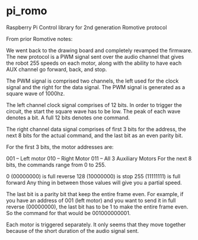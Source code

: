 pi_romo
=======

Raspberry Pi Control library for 2nd generation Romotive protocol

From prior Romotive notes:

We went back to the drawing board and completely revamped the firmware. The new protocol is a PWM signal sent over the audio channel that gives the robot 255 speeds on each motor, along with the ability to have each AUX channel go forward, back, and stop.

The PWM signal is comprised two channels, the left used for the clock signal and the right for the data signal. The PWM signal is generated as a square wave of 1000hz.

The left channel clock signal comprises of 12 bits. In order to trigger the circuit, the start the square wave has to be low. The peak of each wave denotes a bit. A full 12 bits denotes one command.

The right channel data signal comprises of first 3 bits for the address, the next 8 bits for the  actual command, and the last bit as an even parity bit.

For the first 3 bits, the motor addresses are:

001 – Left motor
010 – Right Motor
011 – All 3 Auxiliary Motors
For the next 8 bits, the commands range from 0 to 255.

0 (00000000) is full reverse
128 (10000000) is stop
255 (11111111) is full forward
Any thing in between those values will give you a partial speed.

The last bit is a parity bit that keep the entire frame even. For example, if you have an address of 001 (left motor) and you want to send it in full reverse (00000000), the last bit has to be 1 to make the entire frame even. So the command for that would be 001000000001.

Each motor is triggered separately. It only seems that they move together because of the short duration of the audio signal sent.
